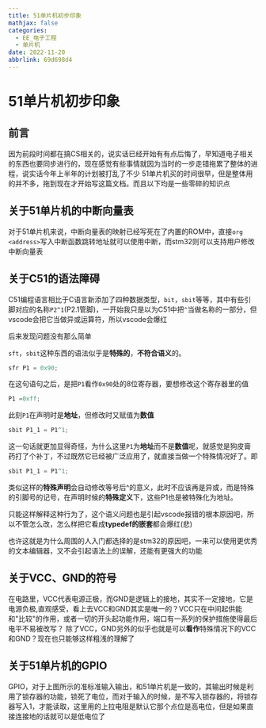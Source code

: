 ```yaml
---
title: 51单片机初步印象
mathjax: false
categories:
  - EE_电子工程
  - 单片机
date: 2022-11-20
abbrlink: 69d698d4
---
```



# 51单片机初步印象

## 前言
因为前段时间都在搞CS相关的，说实话已经开始有有点后悔了，早知道电子相关的东西也要同步进行的，现在感觉有些事情就因为当时的一步走错拖累了整体的进程，说实话今年上半年的计划被打乱了不少
51单片机买的时间很早，但是整体用的并不多，拖到现在才开始写这篇文档。而且以下均是一些零碎的知识点
<!--more-->

## 关于51单片机的中断向量表
对于51单片机来说，中断向量表的映射已经写死在了内置的ROM中，直接`org <address>`写入中断函数跳转地址就可以使用中断，而stm32则可以支持用户修改中断向量表

## 关于C51的语法障碍
C51编程语言相比于C语言新添加了四种数据类型，`bit`，`sbit`等等，其中有些引脚对应的名称`P2^1`(P2.1管脚)，一开始我只是以为C51中把`^`当做名称的一部分，但vscode会把它当做异或运算符，所以vscode会爆红

后来发现问题没有那么简单

`sft`，`sbit`这种东西的语法似乎是**特殊的**，**不符合语义**的。
```c
sfr P1 = 0x90;
```
在这句语句之后，是把`P1`看作`0x90`处的8位寄存器，要想修改这个寄存器里的值
```c
P1 =0xff;
```
此刻`P1`在声明时是**地址**，但修改时又赋值为**数值**
```c
sbit P1_1 = P1^1;
```
这一句话就更加显得奇怪，为什么这里`P1`为**地址**而不是**数值**呢，就感觉是狗皮膏药打了个补丁，不过既然它已经被广泛应用了，就直接当做一个特殊情况好了。即
```c
sbit P1_1 = P1^1;
```
类似这样的**特殊声明**会自动修改等号后^的意义，此时不应该再是异或，而是特殊的引脚号的记号，在声明时候的**特殊定义**下，这些P1也是被特殊化为地址。

只能这样解释这种行为了，这个语义问题也是引起vscode报错的根本原因吧，所以不管怎么改，怎么样把它看成**typedef的嵌套**都会爆红(悲)

也许这就是为什么周围的人入门都选择的是stm32的原因吧，一来可以使用更优秀的文本编辑器，又不会引起语法上的误解，还能有更强大的功能

## 关于VCC、GND的符号
在电路里，VCC代表电源正极，而GND是逻辑上的接地，其实不一定接地，它是电源负极,直观感受，看上去VCC和GND其实是唯一的？VCC只在中间起供能和"比较"的作用，或者一切的开头起功能作用，端口有一系列的保护措施使得最后电平不易被改写？
除了VCC，GND另外的似乎也就是可以**看作**特殊情况下的VCC和GND？现在也只能够这样粗浅的理解了

## 关于51单片机的GPIO
GPIO，对于上图所示的准标准输入输出，和51单片机是一致的，其输出时候是利用了锁存器的功能，锁死了电位，而对于输入的时候，是不写入锁存器的，将锁存器写入1，才能读取，这里用的上拉电阻是默认它那个点位是高电位，但是如果直接连接地的话就可以是低电位了